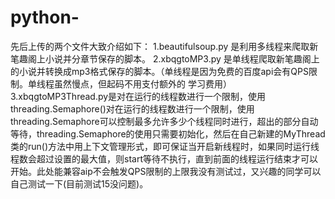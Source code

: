 # python-
先后上传的两个文件大致介绍如下：
1.beautifulsoup.py 是利用多线程来爬取新笔趣阁上小说并分章节保存的脚本。
2.xbqgtoMP3.py 是单线程爬取新笔趣阁上的小说并转换成mp3格式保存的脚本。（单线程是因为免费的百度api会有QPS限制。单线程虽然慢点，但起码不用支付额外的
学习费用）
3.xbqgtoMP3Thread.py是对在运行的线程数进行一个限制，使用threading.Semaphore()对在运行的线程数进行一个限制，使用threading.Semaphore可以控制最多允许多少个线程同时进行，超出的部分自动等待，threading.Semaphore的使用只需要初始化，然后在自己新建的MyThread类的run()方法中用上下文管理形式，即可保证当开启新线程时，如果同时运行线程数会超过设置的最大值，则start等待不执行，直到前面的线程运行结束才可以开始。此处能兼容aip不会触发QPS限制的上限我没有测试过，又兴趣的同学可以自己测试一下(目前测试15没问题)。
